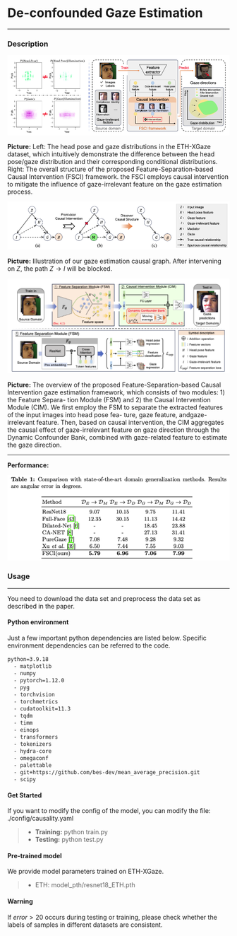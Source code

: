 # De-confounded Gaze Estimation

---

### Description



![overall](./figs/overall.png)

**Picture:** Left: The head pose and gaze distributions in the ETH-XGaze dataset, which intuitively demonstrate the difference between the head pose/gaze distribution and their corresponding conditional distributions. Right: The overall structure of the proposed Feature-Separation-based Causal Intervention (FSCI) framework. the FSCI employs causal intervention to mitigate the influence of gaze-irrelevant feature on the gaze estimation process.

![causal graph](./figs/causal_graph.png)

**Picture:** Illustration of our gaze estimation causal graph. After intervening on $Z$, the path $Z → I$ will be blocked.

![overview](./figs/overview.png)

**Picture:** The overview of the proposed Feature-Separation-based Causal Intervention gaze estimation framework, which consists of two modules: 1) the Feature Separa- tion Module (FSM) and 2) the Causal Intervention Module (CIM). We first employ the FSM to separate the extracted features of the input images into head pose fea- ture, gaze feature, andgaze-irrelevant feature. Then, based on causal intervention, the CIM aggregates the causal effect of gaze-irrelevant feature on gaze direction through the Dynamic Confounder Bank, combined with gaze-related feature to estimate the gaze direction.

---

**Performance:**

![sota](./figs/sota.png)

### Usage

---

You need to download the data set and preprocess the data set as described in the paper.

#### Python environment

Just a few important python dependencies are listed below. Specific environment dependencies can be referred to the code.

```
python=3.9.18
  - matplotlib
  - numpy
  - pytorch=1.12.0
  - pyg
  - torchvision
  - torchmetrics
  - cudatoolkit=11.3
  - tqdm
  - timm
  - einops
  - transformers
  - tokenizers
  - hydra-core
  - omegaconf
  - palettable
  - git+https://github.com/bes-dev/mean_average_precision.git
  - scipy
```

#### Get Started

If you want to modify the config of the model, you can modify the file: ./config/causality.yaml

> - **Training:** python train.py
> - **Testing:** python test.py



#### Pre-trained model

We provide model parameters trained on ETH-XGaze.

> - ETH: model_pth/resnet18_ETH.pth



#### Warning

If $error>20$ occurs during testing or training, please check whether the labels of samples in different datasets are consistent.



